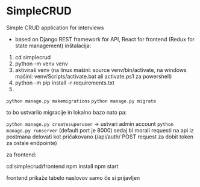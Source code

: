 # SimpleCRUD
Simple CRUD application for interviews

- based on Django REST framework for API, React for frontend (Redux for state management)
inštalacija:

1. cd simplecrud
2. python -m venv venv
3. aktiviraš venv (na linux mašini: source venv/bin/activate, na windows mašini: venv/Scripts/activate.bat ali activate.ps1 za powershell)
4. python -m pip install -r requirements.txt
5.

`python manage.py makemigrations`
`python manage.py migrate`

to bo ustvarilo migracije in lokalno bazo
nato pa:

`python manage.py createsuperuser` -> ustvari admin account
`python manage.py runserver` (default port je 8000)
sedaj bi morali requesti na api iz postmana delovati kot pričakovano (/api/auth/ POST request za dobit token za ostale endpointe)

za frontend:

cd simplecrud/frontend
npm install
npm start

frontend prikaže tabelo naslovov samo če si prijavljen